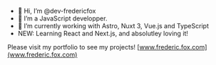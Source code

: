 - 👋 Hi, I’m @dev-fredericfox
- 👀 I’m a JavaScript developper.
- 🌱 I’m currently working with Astro, Nuxt 3, Vue.js and TypeScript
- NEW: Learning React and Next.js, and absolutley loving it!

Please visit my portfolio to see my projects! [www.frederic.fox.com](www.frederic.fox.com)

